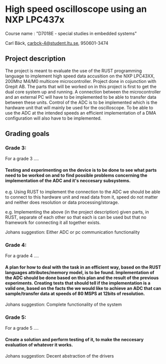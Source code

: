 # High speed oscilloscope using an NXP LPC437x
Course name : "D7018E - special studies in embedded systems"

Carl Bäck, carbck-4@student.ltu.se, 950601-3474

## Project description
The project is meant to evaluate the use of the RUST programming language to implement high speed data accusition on the NXP LPC43XX, 200Mhz M4/M0 multicore microcontroller. Project done in cojunction with Grepit AB. The parts that will be worked on in this project is first to get the dual core system up and running. A connection between the microcontroller and an external PC will have to be implemented to be able to transfer data between these units. Control of the ADC is to be implemented which is the hardware unit that will mainly be used for the oscilloscope. To be able to use the ADC at the intended speeds an efficient implementation of a DMA configuration will also have to be implemented. 

## Grading goals
### Grade 3:
For a grade 3 ....

#### Testing and experimenting on the device is to be done to see what parts need to be worked on and to find possible problems concerning the implementation of the ADC and it's neccesary subsystems. 

e.g. Using RUST to implement the connection to the ADC we should be able to connect to this hardware unit and read data from it, speed do not matter and neither does resolution or data processing/storage.

e.g. Implementing the above  (in the project description) given parts, in RUST, separate of each other so that each is can be used but that no framework for connecting it all together exists. 

Johans suggestion:
Either ADC or pc communication functionality



### Grade 4:
For a grade 4 ....

#### A plan for how to deal with the task in an efficient way, based on the RUST languages attributes/memory model, is to be found. Implementation of the ADC should be done based on this plan and the result of the previous experiments. Creating tests that should tell if the implementation is a valid one, based on the facts the we would like to achieve an ADC that can sample/transfer data at speeds of 80 MSPS at 12bits of resolution.

Johans suggestion:
Complete functionality of the system




### Grade 5:
For a grade 5 ....

#### Create a solution and perform testing of it, to make the neccesary evaluation of whatever it works.

Johans suggestion:
Decent abstraction of the drivers



